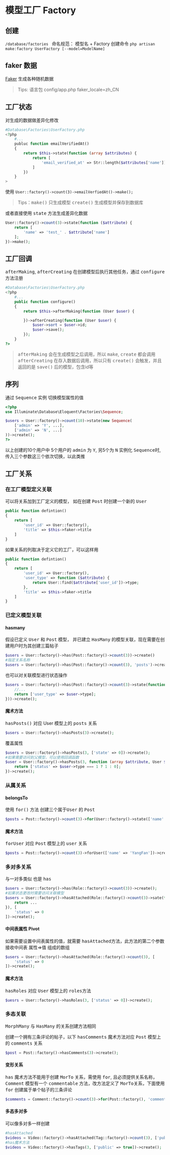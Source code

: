 # 模型工厂 Factory

## 创建
`/database/factories `
命名规范： 模型名 + Factory
创建命令 `php artisan make:factory UserFactory [--model=ModelName]`

## faker 数据
[Faker](https://github.com/fzaninotto/Faker) 生成各种随机数据
> Tips: 语言包 config/app.php faker_locale=zh_CN

## 工厂状态
对生成的数据做差异化修改

```php
#Database\Factories\UserFactory.php
<?php
    #...
    publuc function emailVerifiedAt()
    {
        return $this->state(function (array $attributes) {
            return [
                'email_verified_at' => Str::length($attributes['name']) > 2 ? now() : null;
            ]
        })
    }
>
```

使用
`User::factory()->count(3)->emailVerfiedAt()->make();`
> Tips：<kbd>make()</kbd> 只生成模型 <kbd>create()</kbd> 生成模型并保存到数据库

或者直接使用 <kbd>state</kbd> 方法生成差异化数据
```php
User::factory()->count(3)->state(function ($attribute) {
    return [
        'name' => 'test_' . $attribute['name']
    ];
})->make();
```

## 工厂回调
<kbd>afterMaking</kbd>, <kbd>afterCreating</kbd> 在创建模型后执行其他任务，通过 <kbd>configure</kbd> 方法注册

```php
#Database\Factories\UserFactory.php
<?php
    #...
    public function configure()
    {
        return $this->afterMaking(function (User $user) {

        })->afterCreating(function (User $user) {
            $user->sort = $user->id;
            $user->save();
        });
    }
?>
```

> <kbd>afterMaking</kbd> 会在生成模型之后调用，所以 <kbd>make</kbd>, <kbd>create</kbd> 都会调用
> <kbd>afterCreating</kbd> 在存入数据后调用，所以只有 <kbd>create()</kbd> 会触发，并且返回的是 <kbd>save()</kbd> 后的模型，包含id等

## 序列
通过 <kbd>Sequence</kbd> 实例 切换模型属性的值
```php 
<?php
use Illuminate\Database\Eloquent\Factories\Sequence;

$users = User::factory()->count(10)->state(new Sequence(
    ['admin' => 'Y', ...],
    ['admin' => 'N', ...]
))->create();
?>
```
以上创建的10个用户中 5个用户的 <kbd>admin</kbd> 为 <kbd>Y</kbd>, 另5个为 <kbd>N</kbd>
实例化 <kbd>Sequence</kbd>时,传入三个参数这三个依次切换，以此类推

## 工厂关系

### 在工厂模型定义关联
可以将关系加到工厂定义的模型， 如在创建 <kbd>Post</kbd> 时创建一个新的 <kbd>User</kbd>
```php 
public function defintion()
{
    return [
        'user_id' => User::factory(),
        'title' => $this->faker->title
    ]
}
```
如果关系的列取决于定义它的工厂，可以这样用
```php 
public function defintion()
{
    return [
        'user_id' => User::factory(),
        'user_type' => function ($attribute) {
            return User::find($attribute['user_id'])->type;
        },
        'title' => $this->faker->title
    ]
}
```

### 已定义模型关联

#### hasmany
假设已定义 <kbd>User</kbd> 和 <kbd>Post</kbd> 模型， 并已建立 <kbd>HasMany</kbd> 的模型关联，现在需要在创建用户时为其创建三篇帖子

```php 
$users = User::factory()->has(Post::factory()->count(3))->create()
#指定关系名称
$users = User::factory()->has(Post::factory()->count(3), 'posts')->create()
```

也可以对关联模型进行状态操作
```php 
$users = User::factory()->has(Post::factory()->count(3)->state(function (array $attribute, User $user) {
    //...
    return ['user_type' => $user->type];
}))->create();
```

#### 魔术方法
<kbd>hasPosts()</kbd> 对应 User 模型上的 <kbd>posts</kbd> 关系

```php
$users = User::factory()->hasPosts(3)->create();
```

覆盖属性

```php
$users = User::factory()->hasPosts(3, ['state' => 0])->create();
#如果需要访问到父模型，可以使用回调函数
$user = User::factory()->hasPosts(3, function (array $attribute, User $user) {
    return ['status' => $user->type === 1 ? 1 : 0];
})->create();
```

### 从属关系

#### belongsTo
使用 <kbd>for()</kbd> 方法
创建三个属于<kbd>User</kbd> 的 <kbd>Post</kbd>
```php
$posts = Post::factory()->count(3)->for(User::factory()->state(['name' => 'Yang Fan']))->create();
```

#### 魔术方法
<kbd>forUser</kbd> 对应 <kbd>Post</kbd> 模型上的 <kbd>user</kbd> 关系

```php
$posts = Post::factory()->count(3)->forUser(['name' => 'YangFan'])->create();
```

### 多对多关系
与一对多类似 也是 <kbd>has</kbd>
```php
$users = User::factory()->has(Role::factory()->count(3))->create();
#如果状态更改时需要访问关联模型
$users = User::factory()->hasAttached(Role::factory()->count(3)->sate(function (array $attribute, User $user) {
    return ...
}), [
    'status' => 0
])->create();
```

#### 中间表属性 Pivot
如果需要设置中间表属性的值，就需要 <kbd>hasAttached</kbd>方法，此方法的第二个参数接收中间表 属性=>值 组成的数组
```php
$users = User::factory()->hasAttached(Role::factory()->count(3), [
    'status' => 0
])->create();
```
#### 魔术方法
<kbd>hasRoles</kbd> 对应 <kbd>User</kbd> 模型上的 <kbd>roles</kbd>方法

```php
$uesrs = User::factory()->hasRoles(3, ['status' => 0])->create();
```

### 多态关联
<kbd>MorphMany</kbd> 与 <kbd>HasMany</kbd> 的关系创建方法相同

创建一个拥有三条评论的帖子，以下 <kbd>hasComments</kbd> 魔术方法对应 <kbd>Post</kbd> 模型上的 <kbd>comments</kbd> 关系
```php
$post = Post::factory()->hasComments(3)->create();
```

#### 变形关系
<kbd>has</kbd> 魔术方法不能用于创建 <kbd>MorTo</kbd> 关系，需使用 <kbd>for</kbd>, 且必须提供关系名称，<kbd>Comment</kbd> 模型有一个 <kbd>commentable</kbd> 方法，改方法定义了 <kbd>MorTo</kbd>关系，下面使用 <kbd>for</kbd> 创建属于单个帖子的三条评论

```php
$comments = Comment::factory()->count(3)->for(Post::factory(), 'commentable')->create();
```

#### 多态多对多
可以像多对多一样创建
```php
#hasAttached
$videos = Video::factory()->hasAttached(Tag::factory()->count(3), ['public' => true])->create();
#has魔术方法
$videos = Video::factory()->hasTags(3, ['public' => true])->create();
```


